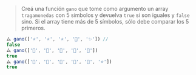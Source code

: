 > Creá una función `gano` que tome como argumento un array `tragamonedas` con 5 símbolos y devuelva `true` si son iguales y `false` sino. Si el array tiene más de 5 símbolos, sólo debe comparar los 5 primeros.
>
```javascript
ム gano(['⭐️', '⭐️', '⭐️', '💫', '✨']) // 
false
ム gano(['💫', '💫', '💫', '💫', '💫']) 
true
ム gano(['💫', '💫', '💫', '💫', '💫', '⭐️']) 
true
```